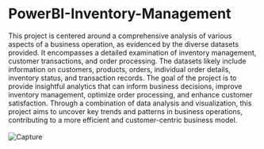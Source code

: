 # PowerBI-Inventory-Management

This project is centered around a comprehensive analysis of various aspects of a business operation, as evidenced by the diverse datasets provided. It encompasses a detailed examination of inventory management, customer transactions, and order processing. The datasets likely include information on customers, products, orders, individual order details, inventory status, and transaction records. The goal of the project is to provide insightful analytics that can inform business decisions, improve inventory management, optimize order processing, and enhance customer satisfaction. Through a combination of data analysis and visualization, this project aims to uncover key trends and patterns in business operations, contributing to a more efficient and customer-centric business model.<br><br>
![Capture](https://github.com/fdurmaz1/SQL_Company_project/assets/133916817/b6780c8d-ce62-4124-9253-ae09185feb44)
